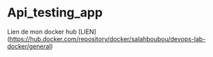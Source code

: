# Api_testing_app
 
Lien de mon docker hub [LIEN] (https://hub.docker.com/repository/docker/salahboubou/devops-lab-docker/general)
